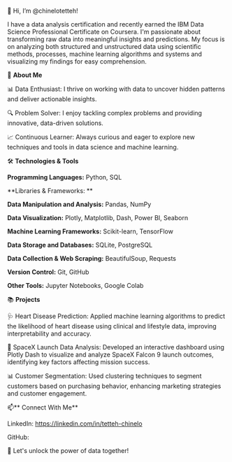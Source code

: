 👋 Hi, I’m @chinelotetteh!

I have a data analysis certification and recently earned the IBM Data Science Professional Certificate on Coursera. I'm passionate about transforming raw data into meaningful insights and predictions. My focus is on analyzing both structured and unstructured data using scientific methods, processes, machine learning algorithms and systems and visualizing my findings for easy comprehension.

🧠 **About Me**

📊 Data Enthusiast: I thrive on working with data to uncover hidden patterns and deliver actionable insights.

🔍 Problem Solver: I enjoy tackling complex problems and providing innovative, data-driven solutions.

📈 Continuous Learner: Always curious and eager to explore new techniques and tools in data science and machine learning.

🛠️ **Technologies & Tools**

**Programming Languages:** Python, SQL

**Libraries & Frameworks: **

**Data Manipulation and Analysis:** Pandas, NumPy

**Data Visualization:** Plotly, Matplotlib, Dash, Power BI, Seaborn

**Machine Learning Frameworks:** Scikit-learn, TensorFlow

**Data Storage and Databases:** SQLite, PostgreSQL

**Data Collection & Web Scraping:** BeautifulSoup, Requests

**Version Control:** Git, GitHub

**Other Tools:** Jupyter Notebooks, Google Colab

📚 **Projects**

🩺 Heart Disease Prediction: Applied machine learning algorithms to predict the likelihood of heart disease using clinical and lifestyle data, improving interpretability and accuracy.

🚀 SpaceX Launch Data Analysis: Developed an interactive dashboard using Plotly Dash to visualize and analyze SpaceX Falcon 9 launch outcomes, identifying key factors affecting mission success.

📊 Customer Segmentation: Used clustering techniques to segment customers based on purchasing behavior, enhancing marketing strategies and customer engagement.

📫** Connect With Me**

LinkedIn: https://linkedin.com/in/tetteh-chinelo

GitHub: 

🚀 Let's unlock the power of data together!

